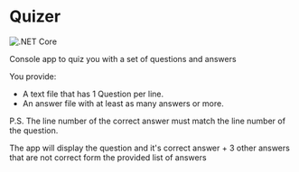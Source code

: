 # Quizer
![.NET Core](https://github.com/Shereef/Quizer/workflows/.NET%20Core/badge.svg)


Console app to quiz you with a set of questions and answers 

You provide:

- A text file that has 1 Question per line.
- An answer file with at least as many answers or more.

P.S. The line number of the correct answer must match the line number of the question.

The app will display the question and it's correct answer + 3 other answers that are not correct form the provided list of answers
